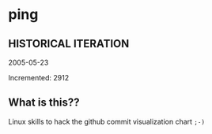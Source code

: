 # ping

## HISTORICAL ITERATION
2005-05-23

Incremented: 2912

## What is this?? 
Linux skills to hack the github commit visualization chart `;-)`
